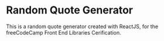 # Random Quote Generator
This is a random quote generator created with ReactJS, for the freeCodeCamp Front End Libraries Cerification.
